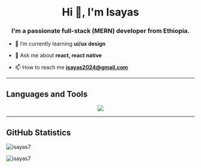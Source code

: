 <h1 align="center">Hi 👋, I'm Isayas</h1>
<h3 align="center">I'm a passionate full-stack (MERN) developer from Ethiopia.</h3>

- 🌱 I’m currently learning **ui/ux design**

- 💬 Ask me about **react, react native**

- 📫 How to reach me **isayas2024@gmail.com**

<hr/>
<h2 align="left">Languages and Tools</h2>
<p align="center">
  <a href="https://skillicons.dev">
    <img src="https://skillicons.dev/icons?i=git,nodejs,express,cpp,java,bootstrap,npm,php,postman,python,react,redux,sass,tailwind,typescript,materialui,nextjs,mysql,mongodb,linux,ubuntu,vscode,html,css,javascript,firebase,figma" />
  </a>
</p>
<hr/>
<h2 align="left">GitHub Statistics</h2>


<p><img align="center" src="https://github-readme-stats.vercel.app/api/top-langs?username=isayas7&show_icons=true&locale=en&layout=compact" alt="isayas7" /></p>

<p><img align="center" src="https://github-readme-streak-stats.herokuapp.com/?user=isayas7&" alt="isayas7" /></p>
